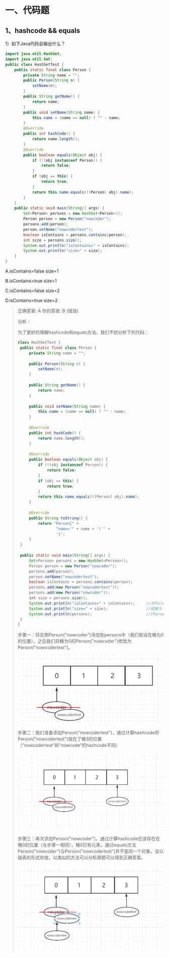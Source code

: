 # 一、代码题

## 1、hashcode && equals

1）如下Java代码会输出什么？

```java
import java.util.HashSet;
import java.util.Set;
public class HashSetTest {
    public static final class Person {
        private String name = "";
        public Person(String n) {
            setName(n);
        }
        public String getName() {
            return name;
        }
        public void setName(String name) {
            this.name = (name == null) ? "" : name;
        }
        @Override
        public int hashCode() {
            return name.length();
        }
        @Override
        public boolean equals(Object obj) {
            if (!(obj instanceof Person)) {
                return false;
            }
            if (obj == this) {
                return true;
            }
            return this.name.equals(((Person) obj).name);
        }
    }
    public static void main(String[] args) {
        Set<Person> persons = new HashSet<Person>();
        Person person = new Person("nowcoder");
        persons.add(person);
        person.setName("nowcodertest");
        boolean isContains = persons.contains(person);
        int size = persons.size();
        System.out.println("isContains=" + isContains);
        System.out.println("size=" + size);
    }
}
```

A.isContains=false	size=1

B.isContains=true	size=1

C.isContains=false	size=2

D.isContains=true	size=2

> 正确答案: A  你的答案: B (错误)
>
> 分析：
>
> 为了更好的理解hashcode和equals方法，我们不妨分析下列代码：
>
> ```java
> class HashSetTest {
>  public static final class Person {
>      private String name = "";
> 
>      public Person(String n) {
>          setName(n);
>      }
> 
>      public String getName() {
>          return name;
>      }
> 
>      public void setName(String name) {
>          this.name = (name == null) ? "" : name;
>      }
> 
>      @Override
>      public int hashCode() {
>          return name.length();
>      }
> 
>      @Override
>      public boolean equals(Object obj) {
>          if (!(obj instanceof Person)) {
>              return false;
>          }
>          if (obj == this) {
>              return true;
>          }
>          return this.name.equals(((Person) obj).name);
>      }
> 
>      @Override
>      public String toString() {
>          return "Person{" +
>                  "name='" + name + '\'' +
>                  '}';
>      }
>  }
> 
>  public static void main(String[] args) {
>      Set<Person> persons = new HashSet<Person>();
>      Person person = new Person("nowcoder");
>      persons.add(person);
>      person.setName("nowcodertest");
>      boolean isContains = persons.contains(person);
>      persons.add(new Person("nowcodertest"));
>      persons.add(new Person("nowcoder"));
>      int size = persons.size();
>      System.out.println("isContains=" + isContains);     //为false
>      System.out.println("size=" + size);                 //结果为：3
>      System.out.println(persons);                        //[Person{name='nowcodertest'}, Person{name='nowcoder'}, Person{name='nowcodertest'}]
>  }
> }
> ```
>
> 步骤一：将实例Person("nowcoder")添加到persons中（我们假设在桶为0的位置），之后我们将桶为0的Person("nowcoder")修改为Person("nowcodertest")。
>
> ![image-20220203202031465](imgs/image-20220203202031465.png)
>
> 步骤二：我们准备添加Person("nowcodertest")，通过计算hashcode将Person("nowcodertest")放在了桶3的位置（“nowcodertest”和“nowcode”的hashcode不同）
>
> ![image-20220203223923774](imgs/image-20220203223923774.png)
>
> 步骤三：再次添加Person("nowcoder")，通过计算hashcode应该存在在桶0的位置（与步骤一相同），桶0已有元素，通过equals方法Person("nowcoder")与Person("nowcodertest")并不是同一个对象，会以链表的形式存放。以类似的方法可以分析原题可以得到正确答案。
>
> ![image-20220203224233953](imgs/image-20220203224233953.png)


